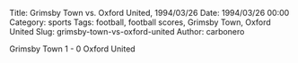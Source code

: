 Title: Grimsby Town vs. Oxford United, 1994/03/26
Date: 1994/03/26 00:00
Category: sports
Tags: football, football scores, Grimsby Town, Oxford United
Slug: grimsby-town-vs-oxford-united
Author: carbonero


Grimsby Town 1 - 0 Oxford United
